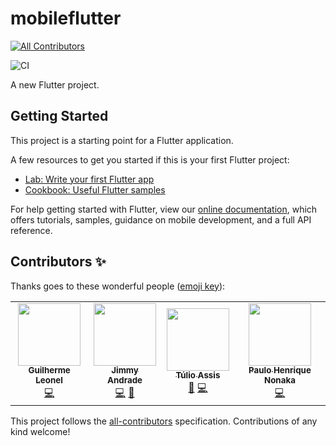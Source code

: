 # mobileflutter
<!-- ALL-CONTRIBUTORS-BADGE:START - Do not remove or modify this section -->
[![All Contributors](https://img.shields.io/badge/all_contributors-4-orange.svg?style=flat-square)](#contributors-)
<!-- ALL-CONTRIBUTORS-BADGE:END -->

![CI](https://github.com/multei/mobile-flutter/workflows/Test,%20Build%20and%20Release%20apk/badge.svg)

A new Flutter project.

## Getting Started

This project is a starting point for a Flutter application.

A few resources to get you started if this is your first Flutter project:

- [Lab: Write your first Flutter app](https://flutter.dev/docs/get-started/codelab)
- [Cookbook: Useful Flutter samples](https://flutter.dev/docs/cookbook)

For help getting started with Flutter, view our
[online documentation](https://flutter.dev/docs), which offers tutorials,
samples, guidance on mobile development, and a full API reference.

## Contributors ✨

Thanks goes to these wonderful people ([emoji key](https://allcontributors.org/docs/en/emoji-key)):

<!-- ALL-CONTRIBUTORS-LIST:START - Do not remove or modify this section -->
<!-- prettier-ignore-start -->
<!-- markdownlint-disable -->
<table>
  <tr>
    <td align="center"><a href="https://github.com/guilhermeleonel"><img src="https://avatars0.githubusercontent.com/u/727444?v=4" width="100px;" alt=""/><br /><sub><b>Guilherme Leonel</b></sub></a><br /><a href="https://github.com/multei/mobile-flutter/commits?author=guilhermeleonel" title="Code">💻</a></td>
    <td align="center"><a href="http://jimmyandrade.com"><img src="https://avatars3.githubusercontent.com/u/2307245?v=4" width="100px;" alt=""/><br /><sub><b>Jimmy Andrade</b></sub></a><br /><a href="https://github.com/multei/mobile-flutter/commits?author=jimmyandrade" title="Code">💻</a> <a href="#maintenance-jimmyandrade" title="Maintenance">🚧</a></td>
    <td align="center"><a href="http://tuliooassis.github.io"><img src="https://avatars1.githubusercontent.com/u/17442350?v=4" width="100px;" alt=""/><br /><sub><b>Túlio Assis</b></sub></a><br /><a href="#maintenance-tuliooassis" title="Maintenance">🚧</a> <a href="https://github.com/multei/mobile-flutter/commits?author=tuliooassis" title="Code">💻</a></td>
    <td align="center"><a href="https://www.linkedin.com/in/paulononaka/"><img src="https://avatars3.githubusercontent.com/u/449081?v=4" width="100px;" alt=""/><br /><sub><b>Paulo Henrique Nonaka</b></sub></a><br /><a href="https://github.com/multei/mobile-flutter/commits?author=paulononaka" title="Code">💻</a></td>
  </tr>
</table>

<!-- markdownlint-enable -->
<!-- prettier-ignore-end -->
<!-- ALL-CONTRIBUTORS-LIST:END -->

This project follows the [all-contributors](https://github.com/all-contributors/all-contributors) specification. Contributions of any kind welcome!